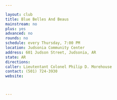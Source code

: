 ```yaml
---

layout: club
title: Blue Belles And Beaus
mainstream: no
plus: yes
advanced: no
rounds: no
schedule: every Thursday, 7:00 PM
location: Judsonia Community Center
address: 601 Judson Street, Judsonia, AR
state: AR
directions: 
caller: Lieutentant Colonel Philip D. Morehouse
contact: (501) 724-3930
website: 



---
```


